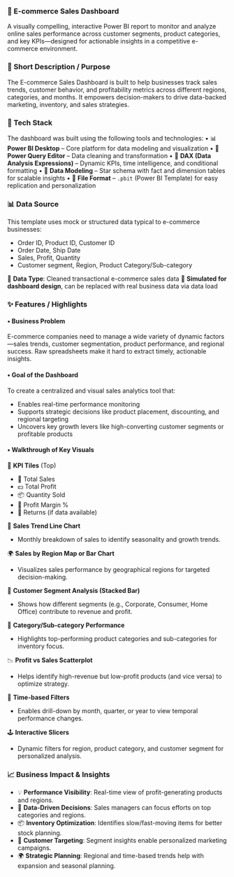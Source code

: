 ### 🛒 E-commerce Sales Dashboard

A visually compelling, interactive Power BI report to monitor and analyze online sales performance across customer segments, product categories, and key KPIs—designed for actionable insights in a competitive e-commerce environment.

### 📌 Short Description / Purpose

The E-commerce Sales Dashboard is built to help businesses track sales trends, customer behavior, and profitability metrics across different regions, categories, and months. It empowers decision-makers to drive data-backed marketing, inventory, and sales strategies.

### 🧰 Tech Stack

The dashboard was built using the following tools and technologies:
• 📊 **Power BI Desktop** – Core platform for data modeling and visualization
• 🔄 **Power Query Editor** – Data cleaning and transformation
• 🧠 **DAX (Data Analysis Expressions)** – Dynamic KPIs, time intelligence, and conditional formatting
• 🧩 **Data Modeling** – Star schema with fact and dimension tables for scalable insights
• 📁 **File Format** – `.pbit` (Power BI Template) for easy replication and personalization

### 📊 Data Source

This template uses mock or structured data typical to e-commerce businesses:

* Order ID, Product ID, Customer ID
* Order Date, Ship Date
* Sales, Profit, Quantity
* Customer segment, Region, Product Category/Sub-category

🔹 **Data Type**: Cleaned transactional e-commerce sales data
🔹 **Simulated for dashboard design**, can be replaced with real business data via data load

### ✨ Features / Highlights

#### • Business Problem

E-commerce companies need to manage a wide variety of dynamic factors—sales trends, customer segmentation, product performance, and regional success. Raw spreadsheets make it hard to extract timely, actionable insights.

#### • Goal of the Dashboard

To create a centralized and visual sales analytics tool that:

* Enables real-time performance monitoring
* Supports strategic decisions like product placement, discounting, and regional targeting
* Uncovers key growth levers like high-converting customer segments or profitable products

#### • Walkthrough of Key Visuals

📌 **KPI Tiles** (Top)

* 🧾 Total Sales
* 💵 Total Profit
* 📦 Quantity Sold
* 🔄 Profit Margin %
* 🔻 Returns (if data available)

📍 **Sales Trend Line Chart**

* Monthly breakdown of sales to identify seasonality and growth trends.

🌍 **Sales by Region Map or Bar Chart**

* Visualizes sales performance by geographical regions for targeted decision-making.

🧍 **Customer Segment Analysis (Stacked Bar)**

* Shows how different segments (e.g., Corporate, Consumer, Home Office) contribute to revenue and profit.

📂 **Category/Sub-category Performance**

* Highlights top-performing product categories and sub-categories for inventory focus.

📉 **Profit vs Sales Scatterplot**

* Helps identify high-revenue but low-profit products (and vice versa) to optimize strategy.

📆 **Time-based Filters**

* Enables drill-down by month, quarter, or year to view temporal performance changes.

🕹️ **Interactive Slicers**

* Dynamic filters for region, product category, and customer segment for personalized analysis.

### 📈 Business Impact & Insights

* 💡 **Performance Visibility**: Real-time view of profit-generating products and regions.
* 🧠 **Data-Driven Decisions**: Sales managers can focus efforts on top categories and regions.
* 📦 **Inventory Optimization**: Identifies slow/fast-moving items for better stock planning.
* 🎯 **Customer Targeting**: Segment insights enable personalized marketing campaigns.
* 🌍 **Strategic Planning**: Regional and time-based trends help with expansion and seasonal planning.

